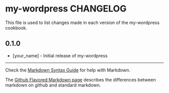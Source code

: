 my-wordpress CHANGELOG
======================

This file is used to list changes made in each version of the my-wordpress cookbook.

0.1.0
-----
- [your_name] - Initial release of my-wordpress

- - -
Check the [Markdown Syntax Guide](http://daringfireball.net/projects/markdown/syntax) for help with Markdown.

The [Github Flavored Markdown page](http://github.github.com/github-flavored-markdown/) describes the differences between markdown on github and standard markdown.

